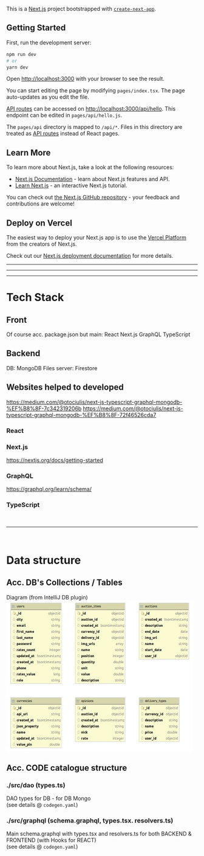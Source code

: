 This is a [Next.js](https://nextjs.org/) project bootstrapped with [`create-next-app`](https://github.com/vercel/next.js/tree/canary/packages/create-next-app).

## Getting Started

First, run the development server:

```bash
npm run dev
# or
yarn dev
```

Open [http://localhost:3000](http://localhost:3000) with your browser to see the result.

You can start editing the page by modifying `pages/index.tsx`. The page auto-updates as you edit the file.

[API routes](https://nextjs.org/docs/api-routes/introduction) can be accessed on [http://localhost:3000/api/hello](http://localhost:3000/api/hello). This endpoint can be edited in `pages/api/hello.js`.

The `pages/api` directory is mapped to `/api/*`. Files in this directory are treated as [API routes](https://nextjs.org/docs/api-routes/introduction) instead of React pages.

## Learn More

To learn more about Next.js, take a look at the following resources:

- [Next.js Documentation](https://nextjs.org/docs) - learn about Next.js features and API.
- [Learn Next.js](https://nextjs.org/learn) - an interactive Next.js tutorial.

You can check out [the Next.js GitHub repository](https://github.com/vercel/next.js/) - your feedback and contributions are welcome!

## Deploy on Vercel

The easiest way to deploy your Next.js app is to use the [Vercel Platform](https://vercel.com/new?utm_medium=default-template&filter=next.js&utm_source=create-next-app&utm_campaign=create-next-app-readme) from the creators of Next.js.

Check out our [Next.js deployment documentation](https://nextjs.org/docs/deployment) for more details.

<hr/><hr/><hr/>

# Tech Stack
## Front
Of course acc. package.json but main:
React
Next.js
GraphQL
TypeScript

## Backend
DB: MongoDB
Files server: Firestore

## Websites helped to developed
https://medium.com/@otociulis/next-js-typescript-graphql-mongodb-%EF%B8%8F-7c342319206b
https://medium.com/@otociulis/next-js-typescript-graphql-mongodb-%EF%B8%8F-72f46526cda7

### React

### Next.js
https://nextjs.org/docs/getting-started
### GraphQL
https://graphql.org/learn/schema/
### TypeScript

<br/><hr/><br/>

# Data structure
## Acc. DB's Collections / Tables
Diagram (from IntelliJ DB plugin)
![](./Material_DB_shemas_20210329.jpg)

## Acc. CODE catalogue structure
### ./src/dao (types.ts)
DAO types for DB - for DB Mongo 
<br/>(see details @ `codegen.yaml`)

### ./src/graphql (schema.graphql, types.tsx. resolvers.ts)
Main schema.graphql with types.tsx and resolvers.ts for both BACKEND & FRONTEND (with Hooks for REACT)
<br/>(see details @ `codegen.yaml`)
